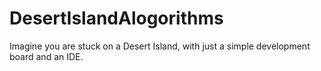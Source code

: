 # DesertIslandAlogorithms
Imagine you are stuck on a Desert Island, with just a simple development board and an IDE.
